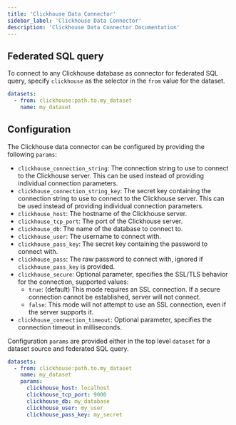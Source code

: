 ```yaml
---
title: 'Clickhouse Data Connector'
sidebar_label: 'Clickhouse Data Connector'
description: 'Clickhouse Data Connector Documentation'
---
```


## Federated SQL query

To connect to any Clickhouse database as connector for federated SQL query, specify `clickhouse` as the selector in the `from` value for the dataset.

```yaml
datasets:
  - from: clickhouse:path.to.my_dataset
    name: my_dataset
```

## Configuration

The Clickhouse data connector can be configured by providing the following `params`:

- `clickhouse_connection_string`: The connection string to use to connect to the Clickhouse server. This can be used instead of providing individual connection parameters.
- `clickhouse_connection_string_key`: The secret key containing the connection string to use to connect to the Clickhouse server. This can be used instead of providing individual connection parameters.
- `clickhouse_host`: The hostname of the Clickhouse server.
- `clickhouse_tcp_port`: The port of the Clickhouse server.
- `clickhouse_db`: The name of the database to connect to.
- `clickhouse_user`: The username to connect with.
- `clickhouse_pass_key`: The secret key containing the password to connect with.
- `clickhouse_pass`: The raw password to connect with, ignored if `clickhouse_pass_key` is provided.
- `clickhouse_secure`: Optional parameter, specifies the SSL/TLS behavior for the connection, supported values:
  - `true`: (default) This mode requires an SSL connection. If a secure connection cannot be established, server will not connect.
  - `false`: This mode will not attempt to use an SSL connection, even if the server supports it.
- `clickhouse_connection_timeout`: Optional parameter, specifies the connection timeout in milliseconds.

Configuration `params` are provided either in the top level `dataset` for a dataset source and federated SQL query.

```yaml
datasets:
  - from: clickhouse:path.to.my_dataset
    name: my_dataset
    params:
      clickhouse_host: localhost
      clickhouse_tcp_port: 9000
      clickhouse_db: my_database
      clickhouse_user: my_user
      clickhouse_pass_key: my_secret
```


